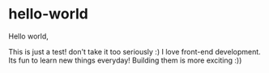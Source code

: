 # hello-world

Hello world,

This is just a test! don't take it too seriously :) 
I love front-end development. 
Its fun to learn new things everyday! 
Building them is more exciting :))
